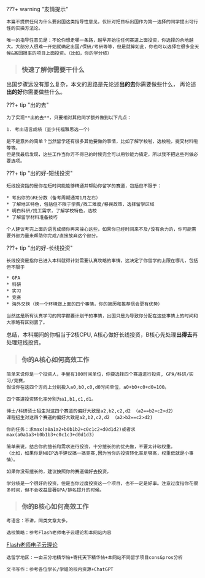 ???+ warning "友情提示" 

    本篇不提供任何为什么要出国这类指导性意见，仅针对把目标出国作为第一选择的同学提出可行性的实操方法论。

    唯一的指导性意见是：不论你想走哪一条路，越早开始往任何赛道上面投资，你选择的余地越大。大部分人很难一开始就确定出国/保研/考研等等，但是就算如此，你也可以选择在很多全天候&高回报率的项目上面投资。（比如，你的学分绩）
    

> ### 快速了解你需要干什么
 

出国步骤远没有那么复杂，本文的思路是先论述**出的去**你需要做些什么，
再论述**出的好**你需要做些什么。

???+ tip "出的去" 

    为了实现**出的去**，只要相对其他同学额外做到以下几点：
    
    1. 考出语言成绩（至少托福雅思选一个）

    是不是意外的简单？当然留学还有很多其他要做的事情，比如了解学校啦，选校啦，提交材料啦等等。
    但是我最后发现，这些工作当你万不得已的时候完全可以用钞能力搞定，所以我不把这些列做必要选项。

???+ tip "出的好-短线投资" 

    短线投资指的是你在短时间能能够精通并帮助你留学的赛道，包括但不限于：

    * 考出你的GRE分数（备考周期通常1月左右）
    * 了解地区特色，包括但不限于学费/找工难度/移民政策，选择留学区域
    * 明白科研/找工需求，了解学校特色，选校
    * 了解留学材料准备技巧

    个人建议考完上面的语言成绩你再来操心这些，如果你已经时间来不及/没有余力的，你可能需要外部力量来帮助你完成/直接放弃这个部分。

???+ tip "出的好-长线投资" 

    长线投资是指你已进入本科就得计划需要认真攻略的事情，这决定了你留学的上限在哪儿，包括但不限于

    * GPA
    * 科研
    * 实习
    * 竞赛
    * 海外交换（换一个环境做上面的四个事情，你的简历和推荐信会更有优势）

    当然这是所有认真学习的同学都要计划干的事情，出国只是为导致你分配在这些事情上的时间和大家略有区别罢了。

总结，本科期间的你相当于2核CPU, A核心做好长线投资，B核心先处理**出得去**再处理短线投资。

> ### 你的A核心如何高效工作
 
    简单来说你是一个投资人，手里有100时间单位，你要选择四个赛道进行投资, GPA/科研/实习/竞赛，
    假设你在这四个方向上分别投入a0,b0,c0,d0时间单位，a0+b0+c0+d0=100。

    四个赛道投资转化率分别为a1,b1,c1,d1。

    博士/科研硕士招生对这四个赛道的偏好大致是a2,b2,c2,d2 （a2==b2>c2>d2）
    课程招生对这四个赛道的偏好大致是a2,b2,c2,d2 （a2>b2==c2>d2)

    你的任务：求max(a0a1a2+b0b1b2+c0c1c2+d0d1d2)或者求max(a0a1a3+b0b1b3+c0c1c3+d0d1d3)

    简单来说，结合你的擅长和需求进行投资，十分擅长的的优先做，不要太计较权重。
    （比如，如果你是NOIP选手建议搞一搞竞赛,因为当你的投资转化率足够高，权重低就是小事情）。

    如果你没有擅长的，建议按照你的赛道偏好去投资。

    学分绩是一个很好的投资，但是当你过度投资这一个项目，也不一定是好事。注意过度指你花很多时间，但不会收益显著GPA/排名提升的时候。


> ### 你的B核心如何高效工作
    
    考语言：不讲，同类文章太多。

    选校策略：参考Flash老师电子云理论和本网站内容

[Flash老师电子云理论](https://opencs.app/22fall%E7%94%B3%E8%AF%B7%E5%AD%A3%E6%80%BB%E7%BB%93%20by%20Flash/#_5)

    选留学地区：一亩三分地精华帖+寄托天下精华帖+本网站不同留学项目cons&pros分析

    文书写作：参考各位学长/学姐的校内资源+ChatGPT